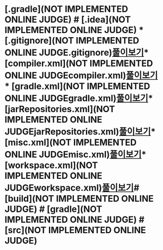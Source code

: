 # [.gradle](NOT IMPLEMENTED ONLINE JUDGE)  # [.idea](NOT IMPLEMENTED ONLINE JUDGE)  * [.gitignore](NOT IMPLEMENTED ONLINE JUDGE.gitignore)[풀이보기](https://github.com/plzprayme/boj/.idea/.gitignore)* [compiler.xml](NOT IMPLEMENTED ONLINE JUDGEcompiler.xml)[풀이보기](https://github.com/plzprayme/boj/.idea/compiler.xml)* [gradle.xml](NOT IMPLEMENTED ONLINE JUDGEgradle.xml)[풀이보기](https://github.com/plzprayme/boj/.idea/gradle.xml)* [jarRepositories.xml](NOT IMPLEMENTED ONLINE JUDGEjarRepositories.xml)[풀이보기](https://github.com/plzprayme/boj/.idea/jarRepositories.xml)* [misc.xml](NOT IMPLEMENTED ONLINE JUDGEmisc.xml)[풀이보기](https://github.com/plzprayme/boj/.idea/misc.xml)* [workspace.xml](NOT IMPLEMENTED ONLINE JUDGEworkspace.xml)[풀이보기](https://github.com/plzprayme/boj/.idea/workspace.xml)# [build](NOT IMPLEMENTED ONLINE JUDGE)  # [gradle](NOT IMPLEMENTED ONLINE JUDGE)  # [src](NOT IMPLEMENTED ONLINE JUDGE)  